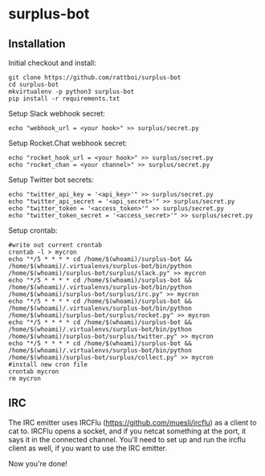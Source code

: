 # surplus-bot

## Installation

Initial checkout and install:

```
git clone https://github.com/rattboi/surplus-bot
cd surplus-bot
mkvirtualenv -p python3 surplus-bot
pip install -r requirements.txt
```

Setup Slack webhook secret:

```
echo "webhook_url = <your hook>" >> surplus/secret.py
```

Setup Rocket.Chat webhook secret:

```
echo "rocket_hook_url = <your hook>" >> surplus/secret.py
echo "rocket_chan = <your channel>" >> surplus/secret.py
```

Setup Twitter bot secrets:

```
echo "twitter_api_key = '<api_key>'" >> surplus/secret.py
echo "twitter_api_secret = '<api_secret>'" >> surplus/secret.py
echo "twitter_token = '<access_token>'" >> surplus/secret.py
echo "twitter_token_secret = '<access_secret>'" >> surplus/secret.py
```

Setup crontab:

```
#write out current crontab
crontab -l > mycron
echo "*/5 * * * * cd /home/$(whoami)/surplus-bot && /home/$(whoami)/.virtualenvs/surplus-bot/bin/python /home/$(whoami)/surplus-bot/surplus/slack.py" >> mycron
echo "*/5 * * * * cd /home/$(whoami)/surplus-bot && /home/$(whoami)/.virtualenvs/surplus-bot/bin/python /home/$(whoami)/surplus-bot/surplus/irc.py" >> mycron
echo "*/5 * * * * cd /home/$(whoami)/surplus-bot && /home/$(whoami)/.virtualenvs/surplus-bot/bin/python /home/$(whoami)/surplus-bot/surplus/rocket.py" >> mycron
echo "*/5 * * * * cd /home/$(whoami)/surplus-bot && /home/$(whoami)/.virtualenvs/surplus-bot/bin/python /home/$(whoami)/surplus-bot/surplus/twitter.py" >> mycron
echo "*/5 * * * * cd /home/$(whoami)/surplus-bot && /home/$(whoami)/.virtualenvs/surplus-bot/bin/python /home/$(whoami)/surplus-bot/surplus/collect.py" >> mycron
#install new cron file
crontab mycron
rm mycron
```

## IRC

The IRC emitter uses IRCFlu (https://github.com/muesli/ircflu) as a client to cat to. IRCFlu opens a socket, and if you netcat something at the port, it says it in the connected channel. You'll need to set up and run the ircflu client as well, if you want to use the IRC emitter.

Now you're done!
